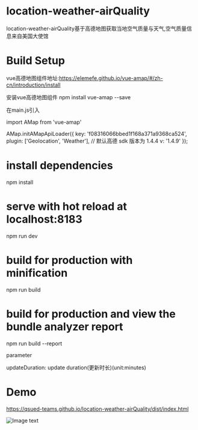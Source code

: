 # location-weather-airQuality
location-weather-airQuality基于高德地图获取当地空气质量与天气,空气质量信息来自美国大使馆

# Build Setup

vue高德地图组件地址:https://elemefe.github.io/vue-amap/#/zh-cn/introduction/install

安装vue高德地图组件
npm install vue-amap --save

在main.js引入

import AMap from 'vue-amap'

AMap.initAMapApiLoader({
  key: 'f08316066bbed1f168a371a9368ca524',
  plugin: ['Geolocation', 'Weather'],
  // 默认高德 sdk 版本为 1.4.4
  v: '1.4.9'
});

# install dependencies
npm install

# serve with hot reload at localhost:8183
npm run dev

# build for production with minification
npm run build

# build for production and view the bundle analyzer report
npm run build --report

parameter

updateDuration: update duration(更新时长)(unit:minutes)

# Demo

https://qsued-teams.github.io/location-weather-airQuality/dist/index.html

![Image text](http://static-demo.joubn.com/FqGdZGenVNvJn6J2zGDcWOdOWJXe)
